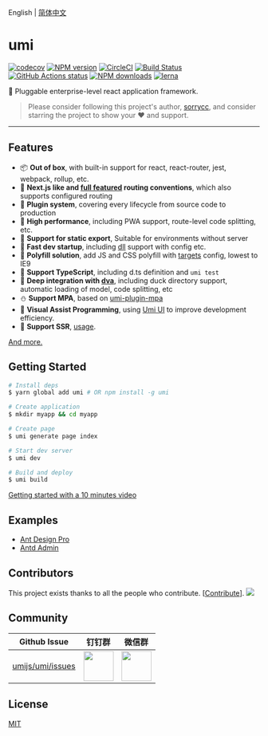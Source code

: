 English | [简体中文](./README_zh-CN.md)

# umi


[![codecov](https://codecov.io/gh/umijs/umi/branch/master/graph/badge.svg)](https://codecov.io/gh/umijs/umi)
[![NPM version](https://img.shields.io/npm/v/umi.svg?style=flat)](https://npmjs.org/package/umi)
[![CircleCI](https://circleci.com/gh/umijs/umi/tree/master.svg?style=svg)](https://circleci.com/gh/umijs/umi/tree/master)
[![Build Status](https://chenshuai2144.visualstudio.com/umi/_apis/build/status/umijs.umi?branchName=master)](https://chenshuai2144.visualstudio.com/umi/_build/latest?definitionId=1&branchName=master)
[![GitHub Actions status](https://github.com/umijs/umi/workflows/Node%20CI/badge.svg)](https://github.com/umijs/umi)
[![NPM downloads](http://img.shields.io/npm/dm/umi.svg?style=flat)](https://npmjs.org/package/umi)
[![lerna](https://img.shields.io/badge/maintained%20with-lerna-cc00ff.svg)](https://lerna.js.org)

🌋 Pluggable enterprise-level react application framework.

> Please consider following this project's author, [sorrycc](https://github.com/sorrycc), and consider starring the project to show your ❤️ and support.

---

## Features

- 📦 **Out of box**, with built-in support for react, react-router, jest, webpack, rollup, etc.
- 🏈 **Next.js like and [full featured](https://umijs.org/guide/router.html) routing conventions**, which also supports configured routing
- 🎉 **Plugin system**, covering every lifecycle from source code to production
- 🚀 **High performance**, including PWA support, route-level code splitting, etc.
- 💈 **Support for static export**, Suitable for environments without server
- 🚄 **Fast dev startup**, including [dll](https://umijs.org/plugin/umi-plugin-react.html#dll) support with config etc.
- 🐠 **Polyfill solution**, add JS and CSS polyfill with [targets](https://umijs.org/config/#targets) config, lowest to IE9
- 🍁 **Support TypeScript**, including d.ts definition and `umi test`
- 🌴 **Deep integration with [dva](https://dvajs.com/)**, including duck directory support, automatic loading of model, code splitting, etc
- ⛄️ **Support MPA**, based on [umi-plugin-mpa](https://github.com/umijs/umi-plugin-mpa)
- 💄 **Visual Assist Programming**, using [Umi UI](https://umijs.org/guide/umi-ui.html) to improve development efficiency.
- 🌈 **Support SSR**, [usage](https://umijs.org/guide/ssr.html).

[And more.](https://www.npmjs.com/search?q=umi-plugin)

## Getting Started

```bash
# Install deps
$ yarn global add umi # OR npm install -g umi

# Create application
$ mkdir myapp && cd myapp

# Create page
$ umi generate page index

# Start dev server
$ umi dev

# Build and deploy
$ umi build
```

[Getting started with a 10 minutes video](https://youtu.be/vkAUGUlYm24)

## Examples

- [Ant Design Pro](https://github.com/ant-design/ant-design-pro)
- [Antd Admin](https://github.com/zuiidea/antd-admin)

## Contributors

This project exists thanks to all the people who contribute. [[Contribute](CONTRIBUTING.md)]. <a href="https://github.com/umijs/umi/graphs/contributors"><img src="https://opencollective.com/umi/contributors.svg?width=890&button=false" /></a>

## Community

| Github Issue                                            | 钉钉群                                                                                                                         | 微信群                                                                                      |
| ------------------------------------------------------- | ------------------------------------------------------------------------------------------------------------------------------ | ------------------------------------------------------------------------------------------- |
| [umijs/umi/issues](https://github.com/umijs/umi/issues) | <img src="https://img.alicdn.com/tfs/TB1KxCae9f2gK0jSZFPXXXsopXa-1125-1485.jpg" width="60" /> | <img src="https://img.alicdn.com/tfs/TB1pd1ce8r0gK0jSZFnXXbRRXXa-430-430.jpg" width="60" /> |

## License

[MIT](https://github.com/umijs/umi/blob/master/LICENSE)
